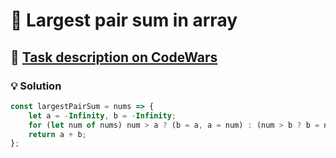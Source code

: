 # 📝 Largest pair sum in array

## 🔗 [Task description on CodeWars](https://www.codewars.com/kata/556196a6091a7e7f58000018)

### 💡 Solution

```javascript
const largestPairSum = nums => {
    let a = -Infinity, b = -Infinity;
    for (let num of nums) num > a ? (b = a, a = num) : (num > b ? b = num : null);
    return a + b;
};
```
